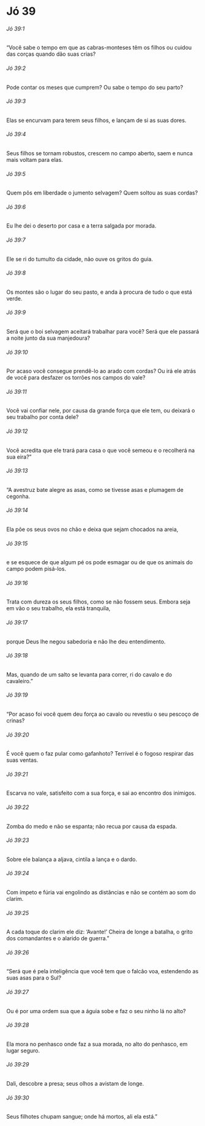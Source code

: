 # Jó 39

###### Jó 39:1

“Você sabe o tempo em que as cabras-monteses têm os filhos ou cuidou das corças quando dão suas crias?

###### Jó 39:2

Pode contar os meses que cumprem? Ou sabe o tempo do seu parto?

###### Jó 39:3

Elas se encurvam para terem seus filhos, e lançam de si as suas dores.

###### Jó 39:4

Seus filhos se tornam robustos, crescem no campo aberto, saem e nunca mais voltam para elas.

###### Jó 39:5

Quem pôs em liberdade o jumento selvagem? Quem soltou as suas cordas?

###### Jó 39:6

Eu lhe dei o deserto por casa e a terra salgada por morada.

###### Jó 39:7

Ele se ri do tumulto da cidade, não ouve os gritos do guia.

###### Jó 39:8

Os montes são o lugar do seu pasto, e anda à procura de tudo o que está verde.

###### Jó 39:9

Será que o boi selvagem aceitará trabalhar para você? Será que ele passará a noite junto da sua manjedoura?

###### Jó 39:10

Por acaso você consegue prendê-lo ao arado com cordas? Ou irá ele atrás de você para desfazer os torrões nos campos do vale?

###### Jó 39:11

Você vai confiar nele, por causa da grande força que ele tem, ou deixará o seu trabalho por conta dele?

###### Jó 39:12

Você acredita que ele trará para casa o que você semeou e o recolherá na sua eira?”

###### Jó 39:13

“A avestruz bate alegre as asas, como se tivesse asas e plumagem de cegonha.

###### Jó 39:14

Ela põe os seus ovos no chão e deixa que sejam chocados na areia,

###### Jó 39:15

e se esquece de que algum pé os pode esmagar ou de que os animais do campo podem pisá-los.

###### Jó 39:16

Trata com dureza os seus filhos, como se não fossem seus. Embora seja em vão o seu trabalho, ela está tranquila,

###### Jó 39:17

porque Deus lhe negou sabedoria e não lhe deu entendimento.

###### Jó 39:18

Mas, quando de um salto se levanta para correr, ri do cavalo e do cavaleiro.”

###### Jó 39:19

“Por acaso foi você quem deu força ao cavalo ou revestiu o seu pescoço de crinas?

###### Jó 39:20

É você quem o faz pular como gafanhoto? Terrível é o fogoso respirar das suas ventas.

###### Jó 39:21

Escarva no vale, satisfeito com a sua força, e sai ao encontro dos inimigos.

###### Jó 39:22

Zomba do medo e não se espanta; não recua por causa da espada.

###### Jó 39:23

Sobre ele balança a aljava, cintila a lança e o dardo.

###### Jó 39:24

Com ímpeto e fúria vai engolindo as distâncias e não se contém ao som do clarim.

###### Jó 39:25

A cada toque do clarim ele diz: ‘Avante!’ Cheira de longe a batalha, o grito dos comandantes e o alarido de guerra.”

###### Jó 39:26

“Será que é pela inteligência que você tem que o falcão voa, estendendo as suas asas para o Sul?

###### Jó 39:27

Ou é por uma ordem sua que a águia sobe e faz o seu ninho lá no alto?

###### Jó 39:28

Ela mora no penhasco onde faz a sua morada, no alto do penhasco, em lugar seguro.

###### Jó 39:29

Dali, descobre a presa; seus olhos a avistam de longe.

###### Jó 39:30

Seus filhotes chupam sangue; onde há mortos, ali ela está.”

